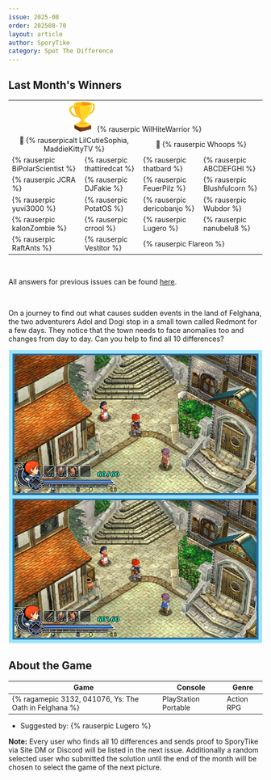 ```yaml
---
issue: 2025-08
order: 202508-70
layout: article
author: SporyTike
category: Spot The Difference
---
```


## Last Month's Winners

<table><tbody>
  <tr>
    <td colspan="4" style="text-align: center; vertical-align: middle;"><div class="bingo-winner-small"><img src="../../img/trophy_small.png"/> {% rauserpic WilHiteWarrior %}</div></td>
  </tr>
  <tr>
    <td colspan="2" style="text-align: center; vertical-align: middle;">🥈 {% rauserpicalt LilCutieSophia, MaddieKittyTV %}</td>
    <td colspan="2" style="text-align: center; vertical-align: middle;">🥉 {% rauserpic Whoops %}</td>
  </tr>
  <tr>
    <td>{% rauserpic BiPolarScientist %}</td>
    <td>{% rauserpic thattiredcat %}</td>
    <td>{% rauserpic thatbard %}</td>
    <td>{% rauserpic ABCDEFGHI %}</td>
  </tr>
  <tr>
    <td>{% rauserpic JCRA %}</td>
    <td>{% rauserpic DJFakie %}</td>
    <td>{% rauserpic FeuerPilz %}</td>
    <td>{% rauserpic Blushfulcorn %}</td>
  </tr>
  <tr>
    <td>{% rauserpic yuvi3000 %}</td>
    <td>{% rauserpic PotatOS %}</td>
    <td>{% rauserpic dericobanjo %}</td>
    <td>{% rauserpic Wubdor %}</td>
  </tr>
  <tr>
    <td>{% rauserpic kalonZombie %}</td>
    <td>{% rauserpic crrool %}</td>
    <td>{% rauserpic Lugero %}</td>
    <td>{% rauserpic nanubelu8 %}</td>
  </tr>
  <tr>
    <td>{% rauserpic RaftAnts %}</td>
    <td>{% rauserpic Vestitor %}</td>
    <td colspan=2>{% rauserpic Flareon %}</td>
  </tr>
</tbody></table>

<br>

All answers for previous issues can be found [here](../spot-the-diff-answers.html).

<br>

On a journey to find out what causes sudden events in the land of Felghana, the two adventurers Adol and Dogi stop in a small town called Redmont for a few days. They notice that the town needs to face anomalies too and changes from day to day. Can you help to find all 10 differences?

<p align="center">
  <img src="img/Fun/SpotTheDifference.png" />
</p>

## About the Game

| Game                                                   | Console              | Genre      |
| ------------------------------------------------------ | -------------------- | ---------- |
| {% ragamepic 3132, 041076, Ys: The Oath in Felghana %} | PlayStation Portable | Action RPG |

* Suggested by: {% rauserpic Lugero %}

**Note:** Every user who finds all 10 differences and sends proof to SporyTike via Site DM or Discord will be listed in the next issue. Additionally a random selected user who submitted the solution until the end of the month will be chosen to select the game of the next picture.
